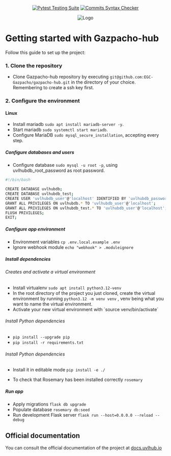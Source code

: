 <div align="center">

  <a href="">[![Pytest Testing Suite](https://github.com/diverso-lab/uvlhub/actions/workflows/tests.yml/badge.svg?branch=main)](https://github.com/diverso-lab/uvlhub/actions/workflows/tests.yml)</a>
  <a href="">[![Commits Syntax Checker](https://github.com/diverso-lab/uvlhub/actions/workflows/commits.yml/badge.svg?branch=main)](https://github.com/diverso-lab/uvlhub/actions/workflows/commits.yml)</a>
  
</div>

<div style="text-align: center;">
  <img src="https://www.uvlhub.io/static/img/logos/logo-light.svg" alt="Logo">
</div>

# Getting started with Gazpacho-hub

Follow this guide to set up the project:

### 1. Clone the repository
- Clone Gazpacho-hub repository by executing `git@github.com:EGC-Gazpacho/gazpacho-hub.git` in the directory of your choice. Remembering to create a ssh key first.

### 2. Configure the  environment
#### Linux
- Install mariadb `sudo apt install mariadb-server -y`.
- Start mariadb `sudo systemctl start mariadb`.
- Configure MariaDB `sudo mysql_secure_installation`, accepting every step.

##### Configure databases and users
 
- Configure database `sudo mysql -u root -p`, using uvlhubdb_root_password as root password.

```bash
#!/bin/bash

CREATE DATABASE uvlhubdb;
CREATE DATABASE uvlhubdb_test;
CREATE USER 'uvlhubdb_user'@'localhost' IDENTIFIED BY 'uvlhubdb_password';
GRANT ALL PRIVILEGES ON uvlhubdb.* TO 'uvlhubdb_user'@'localhost';
GRANT ALL PRIVILEGES ON uvlhubdb_test.* TO 'uvlhubdb_user'@'localhost';
FLUSH PRIVILEGES;
EXIT;

```

##### Configure app environment

- Environment variables `cp .env.local.example .env`
- Ignore webhook module `echo "webhook" > .moduleignore`


##### Install dependencies

###### Creates and activate a virtual environment

- Install virtualenv `sudo apt install python3.12-venv`
- In the root directory of the project you just cloned, create the virtual environment by running  `python3.12 -m venv venv` , venv being what you want to name the virtual environment.
- Activate your new virtual environment with  ´source venv/bin/activate´


###### Install Python dependencies
- `pip install --upgrade pip`
- `pip install -r requirements.txt`


###### Install Python dependencies

- Install it in editable mode `pip install -e ./`

- To check that Rosemary has been installed correctly `rosemary`


##### Run app
- Apply migrations `flask db upgrade`
- Populate database `rosemary db:seed`
- Run development Flask server `flask run --host=0.0.0.0 --reload --debug`

 
## Official documentation

You can consult the official documentation of the project at [docs.uvlhub.io](https://docs.uvlhub.io/)
